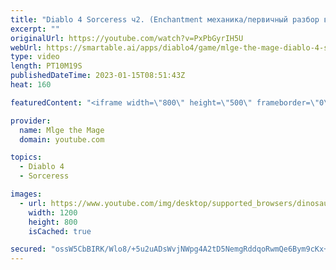 ```yaml
---
title: "Diablo 4 Sorceress ч2. (Enchantment механика/первичный разбор ветки талантов фрост билда)"
excerpt: ""
originalUrl: https://youtube.com/watch?v=PxPbGyrIH5U
webUrl: https://smartable.ai/apps/diablo4/game/mlge-the-mage-diablo-4-sorceress-2-enchantment-/
type: video
length: PT10M19S
publishedDateTime: 2023-01-15T08:51:43Z
heat: 160

featuredContent: "<iframe width=\"800\" height=\"500\" frameborder=\"0\" src=\"https://www.youtube.com/embed/PxPbGyrIH5U\" allow=\"accelerometer; autoplay; encrypted-media; gyroscope; picture-in-picture\" allowfullscreen></iframe>"

provider:
  name: Mlge the Mage
  domain: youtube.com

topics:
  - Diablo 4
  - Sorceress

images:
  - url: https://www.youtube.com/img/desktop/supported_browsers/dinosaur.png
    width: 1200
    height: 800
    isCached: true

secured: "ossW5CbBIRK/Wlo8/+5u2uADsWvjNWpg4A2tD5NemgRddqoRwmQe6Bym9cKx+vCjWAzhk3VqSf4VjP+kiTYl1gFk3iSRSfv08b2mlHrGzTLP81RxqeHGOkMXTk1ZMZKZPaSadqKU2aXbvUk6vLtENtlns8C+/fBRWTsUl5++o4GNyL/s5xpCFETTZtLKfvCfjXlJ37yXP6X9MWQjL5lwtG4/YqySeHm4pzegLQNl2QhZfSVCHvw4UI2TYeVY00gIuyR6hcVCsBKK7vhPmHn0d0L0/FD3o6QrDBFdILKItmlFrYar4qtlYSPuSDNMvuKAi09ym4l1rcf4eXk44QZXsaSpVv6N0mYyq8vfGKDitYcybEiAckMzzUPoVN/yIPvzjFzJB7tgPBKFaj51v/xpfg==;cHsl0A9EXAPCCPDJcR/+EA=="
---
```


